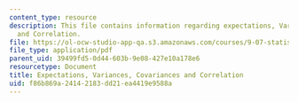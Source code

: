 ```yaml
---
content_type: resource
description: This file contains information regarding expectations, Variances, Covariances
  and Correlation.
file: https://ol-ocw-studio-app-qa.s3.amazonaws.com/courses/9-07-statistics-for-brain-and-cognitive-science-fall-2016/f86b869a24142183dd21ea4419e9588a_MIT9_07F16_lec6.pdf
file_type: application/pdf
parent_uid: 39499fd5-0d44-603b-9e08-427e10a178e6
resourcetype: Document
title: Expectations, Variances, Covariances and Correlation
uid: f86b869a-2414-2183-dd21-ea4419e9588a
---
```

